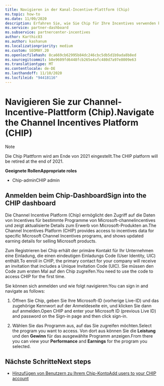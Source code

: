 ```yaml
---
title: Navigieren in der Kanal-Incentive-Plattform (Chip)
ms.topic: how-to
ms.date: 11/09/2020
description: Erfahren Sie, wie Sie Chip für Ihre Incentives verwenden können.
ms.service: partner-dashboard
ms.subservice: partnercenter-incentives
author: Karthic83
ms.author: kashanum
ms.localizationpriority: medium
ms.custom: SEOMAY.20
ms.openlocfilehash: 8ca669cb62995b84dc246cbc5db5d1b9ada8b8ed
ms.sourcegitcommit: b8e9609fd6448fcb265e4afc480d7a97e8009e63
ms.translationtype: MT
ms.contentlocale: de-DE
ms.lasthandoff: 11/10/2020
ms.locfileid: "94418116"
---
```

# <a name="navigate-the-channel-incentives-platform-chip"></a><span data-ttu-id="bfe27-103">Navigieren Sie zur Channel-Incentive-Plattform (Chip).</span><span class="sxs-lookup"><span data-stu-id="bfe27-103">Navigate the Channel Incentives Platform (CHIP)</span></span>

>[!NOTE]
><span data-ttu-id="bfe27-104">Die Chip Plattform wird am Ende von 2021 eingestellt.</span><span class="sxs-lookup"><span data-stu-id="bfe27-104">The CHIP platform will be retired at the end of 2021.</span></span>

<span data-ttu-id="bfe27-105">**Geeignete Rollen**</span><span class="sxs-lookup"><span data-stu-id="bfe27-105">**Appropriate roles**</span></span>

- <span data-ttu-id="bfe27-106">Chip-admin</span><span class="sxs-lookup"><span data-stu-id="bfe27-106">CHIP admin</span></span>

## <a name="sign-into-the-chip-dashboard"></a><span data-ttu-id="bfe27-107">Anmelden beim Chip-Dashboard</span><span class="sxs-lookup"><span data-stu-id="bfe27-107">Sign into the CHIP dashboard</span></span>

<span data-ttu-id="bfe27-108">Die Channel Incentive Platform (Chip) ermöglicht den Zugriff auf die Daten von Incentives für bestimmte Programme von Microsoft-channelincentives und zeigt aktualisierte Details zum Erwerb von Microsoft-Produkten an.</span><span class="sxs-lookup"><span data-stu-id="bfe27-108">The Channel Incentives Platform (CHIP) provides access to incentives data for specific Microsoft Channel Incentives programs, and shows updated earning details for selling Microsoft products.</span></span>

<span data-ttu-id="bfe27-109">Zum Registrieren bei Chip erhält der primäre Kontakt für Ihr Unternehmen eine Einladung, die einen eindeutigen Einladungs Code (User Identity, UIC) enthält.</span><span class="sxs-lookup"><span data-stu-id="bfe27-109">To enroll in CHIP, the primary contact for your company will receive an invitation that includes a Unique Invitation Code (UIC).</span></span> <span data-ttu-id="bfe27-110">Sie müssen den Code zum ersten Mal auf den Chip zugreifen.</span><span class="sxs-lookup"><span data-stu-id="bfe27-110">You need to use the code to access CHIP for the first time.</span></span>


<span data-ttu-id="bfe27-111">Sie können sich anmelden und wie folgt navigieren:</span><span class="sxs-lookup"><span data-stu-id="bfe27-111">You can sign in and navigate as follows:</span></span>

1. <span data-ttu-id="bfe27-112">Öffnen Sie Chip, geben Sie Ihre Microsoft-ID (vorherige Live-ID) und das zugehörige Kennwort auf der Anmeldeseite ein, und klicken Sie dann auf anmelden.</span><span class="sxs-lookup"><span data-stu-id="bfe27-112">Open CHIP and enter your Microsoft ID (previous Live ID) and password on the Sign-in page and then click sign-in.</span></span>
 
1. <span data-ttu-id="bfe27-113">Wählen Sie das Programm aus, auf das Sie zugreifen möchten.</span><span class="sxs-lookup"><span data-stu-id="bfe27-113">Select the program you want to access.</span></span>
<span data-ttu-id="bfe27-114">Von dort aus können Sie die **Leistung** und den **Gewinn** für das ausgewählte Programm anzeigen.</span><span class="sxs-lookup"><span data-stu-id="bfe27-114">From there you can view your **Performance** and **Earnings** for the program you selected.</span></span> 

## <a name="next-steps"></a><span data-ttu-id="bfe27-115">Nächste Schritte</span><span class="sxs-lookup"><span data-stu-id="bfe27-115">Next steps</span></span>

- [<span data-ttu-id="bfe27-116">Hinzufügen von Benutzern zu Ihrem Chip-Konto</span><span class="sxs-lookup"><span data-stu-id="bfe27-116">Add users to your CHIP account</span></span>](chip-users.md)